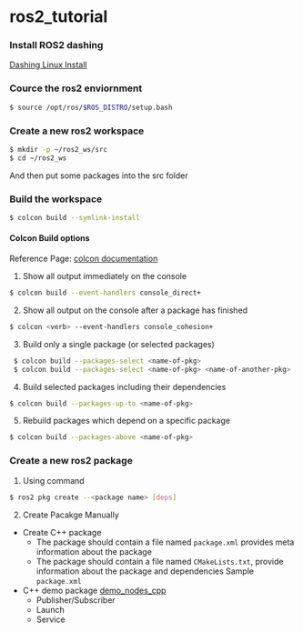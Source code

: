 # ros2_tutorial
### Install ROS2 dashing 
[Dashing Linux Install](https://index.ros.org/doc/ros2/Installation/Dashing/Linux-Install-Debians/)

### Cource the ros2 enviornment 
```bash
$ source /opt/ros/$ROS_DISTRO/setup.bash
```
### Create a new ros2 workspace
```bash
$ mkdir -p ~/ros2_ws/src
$ cd ~/ros2_ws
```
And then put some packages into the src folder 
### Build the workspace
```bash
$ colcon build --symlink-install
```
#### Colcon Build options 
Reference Page: [colcon documentation](https://buildmedia.readthedocs.org/media/pdf/colcon/latest/colcon.pdf)
 1. Show all output immediately on the console
 ```bash 
 $ colcon build --event-handlers console_direct+
 ```
 2. Show all output on the console after a package has finished
 ```bash
 $ colcon <verb> --event-handlers console_cohesion+
 ```
 3. Build only a single package (or selected packages)
 ```bash
  $ colcon build --packages-select <name-of-pkg>
  $ colcon build --packages-select <name-of-pkg> <name-of-another-pkg>
 ```
 4. Build selected packages including their dependencies
 ```bash
 $ colcon build --packages-up-to <name-of-pkg>
 ```
 5. Rebuild packages which depend on a specific package
 ```bash
 $ colcon build --packages-above <name-of-pkg>
  ```
 ### Create a new ros2 package
 1. Using command 
 ```bash 
 $ ros2 pkg create --<package name> [deps]
 ```
 2. Create Pacakge Manually
* Create C++ package
    * The package should contain a file named ``package.xml`` provides meta information about the package
    * The package should contain a file named ``CMakeLists.txt``, provide information about the package and dependencies
    Sample ``package.xml``
* C++ demo package [demo_nodes_cpp](https://github.com/ros2/demos/tree/dashing/demo_nodes_cpp)
    * Publisher/Subscriber
    * Launch 
    * Service 
    


 
